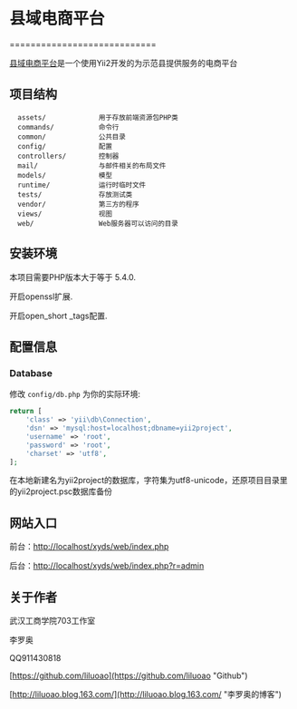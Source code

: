 # 县域电商平台 #
============================


[县域电商平台](https://github.com/wtbu703/xyds "县域电商平台")是一个使用Yii2开发的为示范县提供服务的电商平台


## 项目结构 ##


      assets/             用于存放前端资源包PHP类
      commands/           命令行
	  common/       	  公共目录
      config/             配置
      controllers/        控制器
      mail/               与邮件相关的布局文件
      models/             模型
      runtime/            运行时临时文件
      tests/              存放测试类
      vendor/             第三方的程序
      views/              视图
      web/                Web服务器可以访问的目录



## 安装环境 ##


本项目需要PHP版本大于等于 5.4.0.

开启openssl扩展.

开启open_short _tags配置.




## 配置信息 ##


### Database

修改 `config/db.php` 为你的实际环境:

```php
return [
    'class' => 'yii\db\Connection',
    'dsn' => 'mysql:host=localhost;dbname=yii2project',
    'username' => 'root',
    'password' => 'root',
    'charset' => 'utf8',
];
```

在本地新建名为yii2project的数据库，字符集为utf8-unicode，还原项目目录里的yii2project.psc数据库备份

## 网站入口 ##
前台：[http://localhost/xyds/web/index.php](http://localhost/xyds/web/index.php "http://localhost/xyds/web/index.php")

后台：[http://localhost/xyds/web/index.php?r=admin](http://localhost/xyds/web/index.php?r=admin "http://localhost/xyds/web/index.php?r=admin")

## 关于作者 ##
武汉工商学院703工作室

李罗奥

QQ911430818

[https://github.com/liluoao](https://github.com/liluoao "Github")

[http://liluoao.blog.163.com/](http://liluoao.blog.163.com/ "李罗奥的博客")
